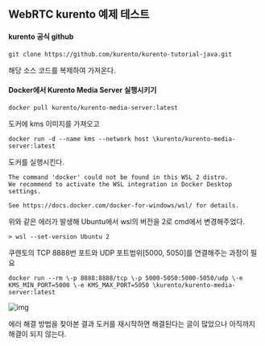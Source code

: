 ## WebRTC kurento 예제 테스트



#### kurento 공식 github



```
git clone https://github.com/kurento/kurento-tutorial-java.git
```



해당 소스 코드를 복제하여 가져온다.



#### Docker에서 Kurento Media Server 실행시키기



```
docker pull kurento/kurento-media-server:latest
```



도커에 kms 이미지를 가져오고



```
docker run -d --name kms --network host \kurento/kurento-media-server:latest
```



도커를 실행시킨다.



```
The command 'docker' could not be found in this WSL 2 distro.
We recommend to activate the WSL integration in Docker Desktop settings.

See https://docs.docker.com/docker-for-windows/wsl/ for details.
```



위와 같은 에러가 발생해 Ubuntu에서 wsl의 버전을 2로 cmd에서 변경해주었다.



```
> wsl --set-version Ubuntu 2
```



쿠렌토의 TCP 8888번 포트와 UDP 포트범위[5000, 5050]를 연결해주는 과정이 필요

```
docker run --rm \-p 8888:8888/tcp \-p 5000-5050:5000-5050/udp \-e KMS_MIN_PORT=5000 \-e KMS_MAX_PORT=5050 \kurento/kurento-media-server:latest
```

![img](https://blog.kakaocdn.net/dn/bVQR2M/btrbdZJWQ8o/FKNYfd89E7kjZh26jkc30K/img.png)

 

에러 해결 방법을 찾아본 결과 도커를 재시작하면 해결된다는 글이 많았으나 아직까지 해결이 되지 않는다.